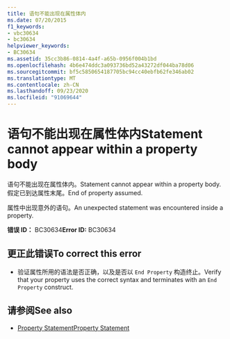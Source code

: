 ```yaml
---
title: 语句不能出现在属性体内
ms.date: 07/20/2015
f1_keywords:
- vbc30634
- bc30634
helpviewer_keywords:
- BC30634
ms.assetid: 35cc3b86-0814-4a4f-a65b-0956f004b1bd
ms.openlocfilehash: 4b6e474ddc3a093736bd52a43272df044ba78d06
ms.sourcegitcommit: bf5c5850654187705bc94cc40ebfb62fe346ab02
ms.translationtype: MT
ms.contentlocale: zh-CN
ms.lasthandoff: 09/23/2020
ms.locfileid: "91069644"
---
```

# <a name="statement-cannot-appear-within-a-property-body"></a><span data-ttu-id="7d3ac-102">语句不能出现在属性体内</span><span class="sxs-lookup"><span data-stu-id="7d3ac-102">Statement cannot appear within a property body</span></span>

<span data-ttu-id="7d3ac-103">语句不能出现在属性体内。</span><span class="sxs-lookup"><span data-stu-id="7d3ac-103">Statement cannot appear within a property body.</span></span> <span data-ttu-id="7d3ac-104">假定已到达属性末尾。</span><span class="sxs-lookup"><span data-stu-id="7d3ac-104">End of property assumed.</span></span>  
  
 <span data-ttu-id="7d3ac-105">属性中出现意外的语句。</span><span class="sxs-lookup"><span data-stu-id="7d3ac-105">An unexpected statement was encountered inside a property.</span></span>  
  
 <span data-ttu-id="7d3ac-106">**错误 ID：** BC30634</span><span class="sxs-lookup"><span data-stu-id="7d3ac-106">**Error ID:** BC30634</span></span>  
  
## <a name="to-correct-this-error"></a><span data-ttu-id="7d3ac-107">更正此错误</span><span class="sxs-lookup"><span data-stu-id="7d3ac-107">To correct this error</span></span>  
  
- <span data-ttu-id="7d3ac-108">验证属性所用的语法是否正确，以及是否以 `End Property` 构造终止。</span><span class="sxs-lookup"><span data-stu-id="7d3ac-108">Verify that your property uses the correct syntax and terminates with an `End Property` construct.</span></span>  
  
## <a name="see-also"></a><span data-ttu-id="7d3ac-109">请参阅</span><span class="sxs-lookup"><span data-stu-id="7d3ac-109">See also</span></span>

- [<span data-ttu-id="7d3ac-110">Property Statement</span><span class="sxs-lookup"><span data-stu-id="7d3ac-110">Property Statement</span></span>](../language-reference/statements/property-statement.md)
